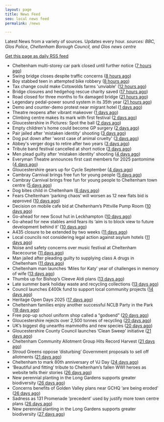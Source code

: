 ```yaml
---
layout: page
title: News Feed
seo: local news feed
permalink: /news

---
```


Latest News from a variety of sources. Updates every hour.
_sources: BBC, Glos Police, Cheltenham Borough Council, and Glos news centre_

[Get this page as daily RSS feed](/daily.rss)

<!-- news_marker starts -->
- Cheltenham multi-storey car park closed until further notice ([7 hours ago](https://gloucesternewscentre.co.uk/cheltenham-multi-storey-car-park-closed-until-further-notice/))
- Swing bridge closes despite traffic concerns ([8 hours ago](https://www.bbc.com/news/articles/cg7jll01p3go?at_medium=RSS&at_campaign=rss))
- Boy stabbed teen in attempted bike robbery ([8 hours ago](https://www.bbc.com/news/articles/clyvynmmldjo?at_medium=RSS&at_campaign=rss))
- Tax change could make Cotswolds farms 'unviable' ([12 hours ago](https://www.bbc.com/news/articles/c3r45x0rvjxo?at_medium=RSS&at_campaign=rss))
- Bridge closures and hedgehog rescue charity saved ([17 hours ago](https://www.bbc.com/news/articles/cly3leq23l6o?at_medium=RSS&at_campaign=rss))
- Road closed for three months to fix damaged bridge ([21 hours ago](https://www.bbc.com/news/articles/c3ezl4l7qz8o?at_medium=RSS&at_campaign=rss))
- Legendary pedal-power sound system in its 35th year ([21 hours ago](https://www.bbc.com/news/videos/cj9wk04yrgjo?at_medium=RSS&at_campaign=rss))
- Demo and counter-demo protest near migrant hotel ([1 days ago](https://www.bbc.com/news/articles/c860z29p5j6o?at_medium=RSS&at_campaign=rss))
- Theatre reopens after vibrant makeover ([1 days ago](https://www.bbc.com/news/articles/cn920yz7evyo?at_medium=RSS&at_campaign=rss))
- Climbing centre makes its mark with first festival ([2 days ago](https://www.bbc.com/news/articles/cvg3rj25l04o?at_medium=RSS&at_campaign=rss))
- Gloucestershire in Pictures: Spot the ball ([2 days ago](https://www.bbc.com/news/articles/cd0d8575jxzo?at_medium=RSS&at_campaign=rss))
- Empty children's home could become GP surgery ([2 days ago](https://www.bbc.com/news/articles/cz60ze32w81o?at_medium=RSS&at_campaign=rss))
- Pair jailed after 'mistaken identity' shooting ([3 days ago](https://www.bbc.com/news/articles/cvgv781jeg1o?at_medium=RSS&at_campaign=rss))
- Dog put down after 'worst case of animal cruelty' ([3 days ago](https://www.bbc.com/news/articles/c3ezl8w55wpo?at_medium=RSS&at_campaign=rss))
- Abbey's verger dogs to retire after two years ([3 days ago](https://www.bbc.com/news/articles/cj3l418v5lvo?at_medium=RSS&at_campaign=rss))
- Tribute band festival cancelled at short notice ([3 days ago](https://www.bbc.com/news/articles/cz71znl0nnpo?at_medium=RSS&at_campaign=rss))
- Men plead guilty after 'mistaken identity' shooting ([4 days ago](https://www.bbc.com/news/articles/cq58x9x2xzwo?at_medium=RSS&at_campaign=rss))
- Everyman Theatre announces first cast members for 2025 pantomime ([4 days ago](https://gloucesternewscentre.co.uk/everyman-theatre-announces-first-cast-members-for-2025-pantomime/))
- Gloucestershire gears up for Cycle September ([4 days ago](https://gloucesternewscentre.co.uk/gloucestershire-gears-up-for-cycle-september/))
- Cambray Carnival brings free fun for young people ([5 days ago](https://gloucesternewscentre.co.uk/cambray-carnival-brings-free-fun-for-young-people/))
- Cambray Carnival brings free fun for young people to Cheltenham town centre ([5 days ago](https://www.cheltenham.gov.uk/news/article/3043/cambray_carnival_brings_free_fun_for_young_people_to_cheltenham_town_centre))
- Dog bites child in Cheltenham ([6 days ago](https://gloucesternewscentre.co.uk/dog-bites-child-in-cheltenham/))
- Fears Cheltenham ‘parking chaos’ will worsen as 12 new flats bid is approved ([10 days ago](https://gloucesternewscentre.co.uk/fears-cheltenham-parking-chaos-will-worsen-as-12-new-flats-bid-is-approved/))
- Decision on mobile cafe bid at Cheltenham’s Pittville Pump Room ([10 days ago](https://gloucesternewscentre.co.uk/decision-on-mobile-cafe-bid-at-cheltenhams-pittville-pump-room/))
- Go-ahead for new Scout hut in Leckhampton ([10 days ago](https://gloucesternewscentre.co.uk/go-ahead-for-new-scout-hut-in-leckhampton/))
- Go-ahead for new stables amid fears its ‘aim is to block view to future development behind it’ ([10 days ago](https://gloucesternewscentre.co.uk/go-ahead-for-new-stables-amid-fears-its-aim-is-to-block-view-to-future-development-behind-it/))
- A435 closure to be extended by two weeks ([11 days ago](https://gloucesternewscentre.co.uk/a435-closure-to-be-extended-by-two-weeks/))
- Local councils not considering legal action against asylum hotels ([11 days ago](https://gloucesternewscentre.co.uk/local-councils-not-considering-legal-action-against-asylum-hotels/))
- Noise and safety concerns over music festival at Cheltenham Racecourse ([11 days ago](https://gloucesternewscentre.co.uk/noise-and-safety-concerns-over-music-festival-at-cheltenham-racecourse/))
- Man jailed after pleading guilty to supplying class A drugs in Cheltenham ([11 days ago](https://gloucesternewscentre.co.uk/man-jailed-after-pleading-guilty-to-supplying-class-a-drugs-in-cheltenham/))
- Cheltenham man launches ‘Miles for Katy’ year of challenges in memory of wife ([13 days ago](https://gloucesternewscentre.co.uk/cheltenham-man-launches-miles-for-katy-year-of-challenges-in-memory-of-wife/))
- Thumbs up for Bishop’s Cleeve Aldi plans ([13 days ago](https://gloucesternewscentre.co.uk/thumbs-up-for-bishops-cleeve-aldi-plans/))
- Late summer bank holiday waste and recycling collections ([13 days ago](https://www.cheltenham.gov.uk/news/article/3042/late_summer_bank_holiday_waste_and_recycling_collections))
- Council launches £400k fund to support local community projects ([14 days ago](https://gloucesternewscentre.co.uk/council-launches-400k-fund-to-support-local-community-projects/))
- Heritage Open Days 2025 ([17 days ago](https://www.cheltenham.gov.uk/news/article/3041/heritage_open_days_2025))
- Cheltenham families enjoy another successful NCLB Party in the Park ([19 days ago](https://www.cheltenham.gov.uk/news/article/3040/cheltenham_families_enjoy_another_successful_nclb_party_in_the_park))
- Free pop-up school uniform shop called a “godsend” ([20 days ago](https://www.bbc.co.uk/sounds/play/p0lwhv8j?at_medium=RSS&at_campaign=rss))
- Gloucestershire rejects over 2,500 tonnes of recycling ([20 days ago](https://www.bbc.co.uk/sounds/play/p0lwhp89?at_medium=RSS&at_campaign=rss))
- UK’s biggest dig unearths mammoths and new species ([20 days ago](https://www.bbc.co.uk/sounds/play/p0lwhcy4?at_medium=RSS&at_campaign=rss))
- Gloucestershire County Council launches ‘Clean Sweep’ initiative ([21 days ago](https://gloucesternewscentre.co.uk/gloucestershire-county-council-launches-clean-sweep-initiative/))
- Cheltenham Community Allotment Group Hits Record Harvest ([21 days ago](https://gloucesternewscentre.co.uk/cheltenham-community-allotment-group-hits-record-harvest/))
- Stroud Greens oppose ‘disturbing’ Government proposals to sell off allotments ([21 days ago](https://gloucesternewscentre.co.uk/stroud-greens-oppose-disturbing-government-proposals-to-sell-off-allotments/))
- Cheltenham to mark 80th anniversary of VJ Day ([24 days ago](https://www.cheltenham.gov.uk/news/article/3039/cheltenham_to_mark_80th_anniversary_of_vj_day))
- ‘Beautiful and fitting’ tribute to Cheltenham’s fallen WWI heroes as website tells their stories ([26 days ago](https://gloucesternewscentre.co.uk/beautiful-and-fitting-tribute-to-cheltenhams-fallen-wwi-heroes-as-website-tells-their-stories/))
- New perennial planting in the Long Gardens supports greater biodiversity ([26 days ago](https://gloucesternewscentre.co.uk/new-perennial-planting-in-the-long-gardens-supports-greater-biodiversity/))
- Concerns benefits of Golden Valley plans near GCHQ ‘are being eroded’ ([26 days ago](https://gloucesternewscentre.co.uk/concerns-benefits-of-golden-valley-plans-near-gchq-are-being-eroded/))
- Sadness as 131 Promenade ‘precedent’ used by justify more town centre plans ([26 days ago](https://gloucesternewscentre.co.uk/sadness-as-131-promenade-precedent-used-by-justify-more-town-centre-plans/))
- New perennial planting in the Long Gardens supports greater biodiversity ([27 days ago](https://www.cheltenham.gov.uk/news/article/3038/new_perennial_planting_in_the_long_gardens_supports_greater_biodiversity))

<!-- news_marker ends -->
